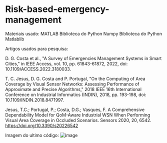 # Risk-based-emergency-management

Materiais usado:
MATLAB
Biblioteca do Python Numpy
Biblioteca do Python Matlablib

Artigos usados para pesquisa:

D. G. Costa et al., "A Survey of Emergencies Management Systems in Smart Cities," in IEEE Access, vol. 10, pp. 61843-61872, 2022, doi: 10.1109/ACCESS.2022.3180033.

T. C. Jesus, D. G. Costa and P. Portugal, "On the Computing of Area Coverage by Visual Sensor Networks: Assessing Performance of Approximate and Precise Algorithms," 2018 IEEE 16th International Conference on Industrial Informatics (INDIN), 2018, pp. 193-198, doi: 10.1109/INDIN.2018.8471997.

Jesus, T.C.; Portugal, P.; Costa, D.G.; Vasques, F. A Comprehensive Dependability Model for QoM-Aware Industrial WSN When Performing Visual Area Coverage in Occluded Scenarios. Sensors 2020, 20, 6542. https://doi.org/10.3390/s20226542

Imagem do ultimo código: 
![image](https://user-images.githubusercontent.com/90158519/196164931-9b7c25d5-d21f-4999-bb25-7c08db139f3b.png)
